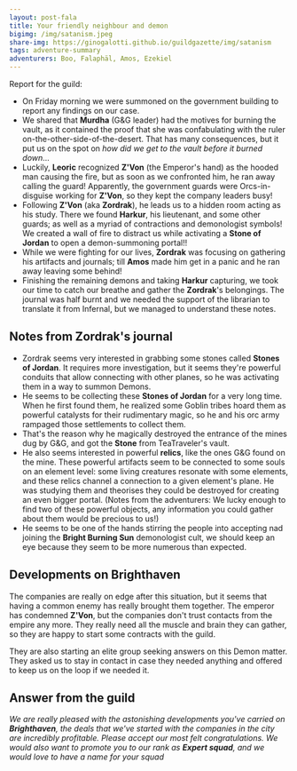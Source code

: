 ```yaml
---
layout: post-fala
title: Your friendly neighbour and demon
bigimg: /img/satanism.jpeg
share-img: https://ginogalotti.github.io/guildgazette/img/satanism
tags: adventure-summary
adventurers: Boo, Falaphäl, Amos, Ezekiel
---
```


Report for the guild:

* On Friday morning we were summoned on the government building to report any findings on our case.
* We shared that **Murdha** (G&G leader) had the motives for burning the vault, as it contained the proof that she was confabulating with the ruler on-the-other-side-of-the-desert. That has many consequences, but it put us on the spot on _how did we get to the vault before it burned down_...
* Luckily, **Leoric** recognized **Z'Von** (the Emperor's hand) as the hooded man causing the fire, but as soon as we confronted him, he ran away calling the guard! Apparently, the government guards were Orcs-in-disguise working for **Z'Von**, so they kept the company leaders busy!
* Following **Z'Von** (aka **Zordrak**), he leads us to a hidden room acting as his study. There we found **Harkur**, his lieutenant, and some other guards; as well as a myriad of contractions and demonologist symbols! We created a wall of fire to distract us while activating a **Stone of Jordan** to open a demon-summoning portal!!
* While we were fighting for our lives, **Zordrak** was focusing on gathering his artifacts and journals; till **Amos** made him get in a panic and he ran away leaving some behind! 
* Finishing the remaining demons and taking **Harkur** capturing, we took our time to catch our breathe and gather the **Zordrak**'s belongings. The journal was half burnt and we needed the support of the librarian to translate it from Infernal, but we managed to understand these notes.

## Notes from Zordrak's journal

* Zordrak seems very interested in grabbing some stones called **Stones of Jordan**. It requires more investigation, but it seems they're powerful conduits that allow connecting with other planes, so he was activating them in a way to summon Demons.
* He seems to be collecting these **Stones of Jordan** for a very long time. When he first found them, he realized some Goblin tribes hoard them as powerful catalysts for their rudimentary magic, so he and his orc army rampaged those settlements to collect them.
* That's the reason why he magically destroyed the entrance of the mines dug by G&G, and got the **Stone** from TeaTraveler's vault.
* He also seems interested in powerful **relics**, like the ones G&G found on the mine. These powerful artifacts seem to be connected to some souls on an element level: some living creatures resonate with some elements, and these relics channel a connection to a given element's plane. He was studying them and theorises they could be destroyed for creating an even bigger portal. (Notes from the adventurers: We lucky enough to find two of these powerful objects, any information you could gather about them would be precious to us!)
* He seems to be one of the hands stirring the people into accepting nad joining the **Bright Burning Sun** demonologist cult, we should keep an eye because they seem to be more numerous than expected.

## Developments on Brighthaven

The companies are really on edge after this situation, but it seems that having a common enemy has really brought them together. The emperor has condemned **Z'Von**, but the companies don't trust contacts from the empire any more. They really need all the muscle and brain they can gather, so they are happy to start some contracts with the guild.

They are also starting an elite group seeking answers on this Demon matter. They asked us to stay in contact in case they needed anything and offered to keep us on the loop if we needed it.

## Answer from the guild

_We are really pleased with the astonishing developments you've carried on **Brighthaven**, the deals that we've started with the companies in the city are incredibly profitable. Please accept our most felt congratulations. We would also want to promote you to our rank as **Expert squad**, and we would love to have a name for your squad_